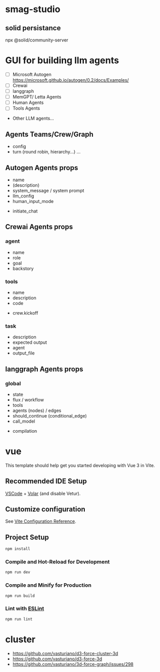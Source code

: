 # smag-studio

## solid persistance

npx @solid/community-server

# GUI for building llm agents

- [ ] Microsoft Autogen https://microsoft.github.io/autogen/0.2/docs/Examples/
- [ ] Crewai
- [ ] langgraph
- [ ] MemGPT/ Letta Agents
- [ ] Human Agents
- [ ] Tools Agents
- Other LLM agents...

## Agents Teams/Crew/Graph

- config
- turn (round robin, hierarchy...)
  ...

## Autogen Agents props

- name
- (description)
- system_message / system prompt
- llm_config
- human_input_mode

* initiate_chat

## Crewai Agents props

### agent

- name
- role
- goal
- backstory

### tools

- name
- description
- code

* crew.kickoff

### task

- description
- expected output
- agent
- output_file

## langgraph Agents props

### global

- state
- flux / workflow
- tools
- agents (nodes) / edges
- should_continue (conditional_edge)
- call_model

* compilation

# vue

This template should help get you started developing with Vue 3 in Vite.

## Recommended IDE Setup

[VSCode](https://code.visualstudio.com/) + [Volar](https://marketplace.visualstudio.com/items?itemName=Vue.volar) (and disable Vetur).

## Customize configuration

See [Vite Configuration Reference](https://vite.dev/config/).

## Project Setup

```sh
npm install
```

### Compile and Hot-Reload for Development

```sh
npm run dev
```

### Compile and Minify for Production

```sh
npm run build
```

### Lint with [ESLint](https://eslint.org/)

```sh
npm run lint
```

# cluster

- https://github.com/vasturiano/d3-force-cluster-3d
- https://github.com/vasturiano/d3-force-3d
- https://github.com/vasturiano/3d-force-graph/issues/298
